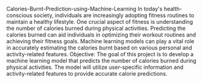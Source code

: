 Calories-Burnt-Prediction-using-Machine-Learning
In today's health-conscious society, individuals are increasingly adopting fitness routines to maintain a healthy lifestyle. One crucial aspect of fitness is understanding the number of calories burned during physical activities. Predicting the calories burned can aid individuals in optimizing their workout routines and achieving their fitness goals. Machine learning models can play a vital role in accurately estimating the calories burnt based on various personal and activity-related features.
Objective: The goal of this project is to develop a machine learning model that predicts the number of calories burned during physical activities. The model will utilize user-specific information and activity-related features to provide accurate calorie predictions.
